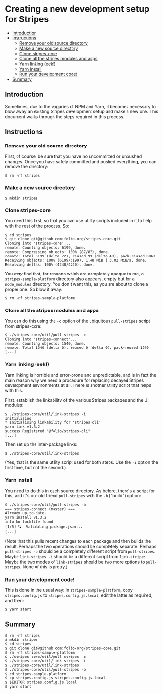 # Creating a new development setup for Stripes

<!-- md2toc -l 2 new-development-setup.md -->
* [Introduction](#introduction)
* [Instructions](#instructions)
    * [Remove your old source directory](#remove-your-old-source-directory)
    * [Make a new source directory](#make-a-new-source-directory)
    * [Clone stripes-core](#clone-stripes-core)
    * [Clone all the stripes modules and apps](#clone-all-the-stripes-modules-and-apps)
    * [Yarn linking (eek!)](#yarn-linking-eek)
    * [Yarn install](#yarn-install)
    * [Run your development code!](#run-your-development-code)
* [Summary](#summary)


## Introduction

Sometimes, due to the vagaries of NPM and Yarn, it becomes necessary to blow away an existing Stripes development setup and make a new one. This document walks through the steps required in this process.

## Instructions

### Remove your old source directory

First, of course, be sure that you have no uncommitted or unpushed changes. Once you have safely committed and pushed everything, you can remove the directory:

```
$ rm -rf stripes
```

### Make a new source directory

```
$ mkdir stripes
```

### Clone stripes-core

You need this first, so that you can use utility scripts included in it to help with the rest of the process. So:

```
$ cd stripes
$ git clone git@github.com:folio-org/stripes-core.git
Cloning into 'stripes-core'...
remote: Counting objects: 6199, done.
remote: Compressing objects: 100% (87/87), done.
remote: Total 6199 (delta 72), reused 99 (delta 49), pack-reused 6063
Receiving objects: 100% (6199/6199), 1.48 MiB | 3.02 MiB/s, done.
Resolving deltas: 100% (4240/4240), done.
```

You _may_ find that, for reasons which are completely opaque to me, a `stripes-sample-platform` directory also appears, empty but for a `node_modules` directory. You don't want this, as you are about to clone a proper one. So blow it away:

```
$ rm -rf stripes-sample-platform
```

### Clone all the stripes modules and apps

You can do this using the `-c` option of the ubiquitous `pull-stripes` script from stripes-core:

```
$ ./stripes-core/util/pull-stripes -c
Cloning into 'stripes-connect'...
remote: Counting objects: 1540, done.
remote: Total 1540 (delta 0), reused 0 (delta 0), pack-reused 1540
[...]
```

### Yarn linking (eek!)

Yarn linking is horrible and error-prone and unpredictable, and is in fact the main reason why we need a procedure for replacing decayed Stripes development environments at all. There is another utility script that helps with this.

First, establish the linkability of the various Stripes packages and the UI modules:

```
$ ./stripes-core/util/link-stripes -i
Initialising
* Initialising linkability for 'stripes-cli'
yarn link v1.3.2
success Registered "@folio/stripes-cli".
[...]
```

Then set up the inter-package links:
```
$ ./stripes-core/util/link-stripes
```

(Yes, that is the same utility script used for both steps. Use the `-i` option the first time, but not the second.)


### Yarn install

You need to do this in each source directory. As before, there's a script for this, and it's our old friend `pull-stripes` with the `-b` ("build") option:

```
$ ./stripes-core/util/pull-stripes -b
=== stripes-connect (master) ===
Already up-to-date.
yarn install v1.3.2
info No lockfile found.
[1/5] 🔍  Validating package.json...
[...]
```

(Note that this pulls recent changes to each package and then builds the result. Perhaps the two operations should be completely separate. Perhaps `pull-stripes -b` should be a completely different script from `pull-stripes`. Maybe `link-stripes -i` should be a different script from `link-stripes`. Maybe the two modes of `link-stripes` should be two more options to `pull-stripes`. None of this is pretty.)

### Run your development code!

This is done in the usual way: in `stripes-sample-platform`, copy `stripes.config.js` to `stripes.config.js.local`, edit the latter as required, and then:

```
$ yarn start
```

## Summary

```
$ rm -rf stripes
$ mkdir stripes
$ cd stripes
$ git clone git@github.com:folio-org/stripes-core.git
$ rm -rf stripes-sample-platform
$ ./stripes-core/util/pull-stripes -c
$ ./stripes-core/util/link-stripes -i
$ ./stripes-core/util/link-stripes
$ ./stripes-core/util/pull-stripes -b
$ cd stripes-sample-platform
$ cp stripes.config.js stripes.config.js.local
$ $EDITOR stripes.config.js.local
$ yarn start
```
